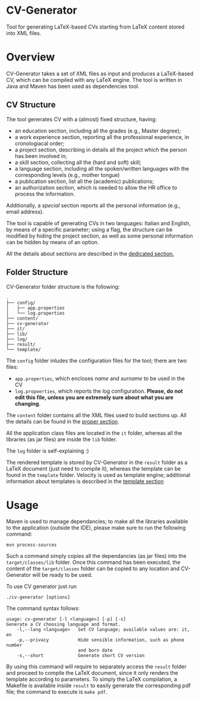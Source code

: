 # CV-Generator
Tool for generating LaTeX-based CVs starting from LaTeX content stored into XML files.

# Overview
CV-Generator takes a set of XML files as input and produces a LaTeX-based CV, which can be compiled with any LaTeX engine. The tool is written in Java and Maven has been used as dependencies tool.

## CV Structure
The tool generates CV with a (almost) fixed structure, having:
* an education section, including all the grades (e.g., Master degree);
* a work experience section, reporting all the professional experience, in cronologiacal order;
* a project section, describing in details all the project which the person has been involved in;
* a skill section, collecting all the (hard and soft) skill;
* a language section, including all the spoken/written languages with the corresponding levels (e.g., mother tongue)
* a publication section, list all the (academic) publications;
* an authorization section, which is needed to allow the HR office to process the information.

Additionally, a _special_ section reports all the personal information (e.g., email address).

The tool is capable of generating CVs in two languages: Italian and English, by means of a specific parameter; using a flag, the structure can be modified by hiding the project section, as well as some personal information can be hidden by means of an option.

All the details about sections are described in the [dedicated section.](docs/sections.md)

## Folder Structure
CV-Generator folder structure is the following:

```
.
├── config/
│   ├── app.properties
│   └── log.properties
├── content/
├── cv-generator
├── it/
├── lib/
├── log/
├── result/
└── template/
```

The `config` folder inludes the configuration files for the tool; there are two files:
- `app.properties`, which encloses _name_ and _surname_ to be used in the CV
- `log.propoerties`, which reports the log configuration. **Please, do not edit this file, unless you are extremely sure about what you are changing**.

The `content` folder contains all the XML files used to build sections up. All the details can be found in the [proper section](docs/sections.md).

All the application class files are located in the `it` folder, whereas all the libraries (as jar files) are inside the `lib` folder.

The `log` folder is self-explaining :)

The rendered template is stored by CV-Generator in the `result` folder as a LaTeX document (just need to compile it), whereas the template can be found in the `template` folder. Velocity is used as template engine; additional information about templates is described in the [template section](docs/template.md)

# Usage
Maven is used to manage dependancies; to make all the libraries available to the application (outside the IDE), please make sure to run the following command:

    mvn process-sources

Such a command simply copies all the dependancies (as jar files) into the `target/classes/lib` folder. Once this command has been executed, the content of the `target/classes` folder can be copied to any location and CV-Generator will be ready to be used.

To use CV generator just run

    ./cv-generator [options]

The command syntax follows:

    usage: cv-generator [-l <language>] [-p] [-s]
    Generate a CV choosing language and format.
        -l,--lang <language>   Set CV language; available values are: it, en
        -p,--privacy           Hide sensible information, such as phone number
                               and born date
        -s,--short             Generate short CV version

By using this command will require to separately access the `result` folder and proceed to compile the LaTeX document, since it only renders the template according to parameters. To simply the LaTeX compilation, a Makefile is available inside `result` to easily generate the corresponding pdf file; the command to execute is `make pdf`.